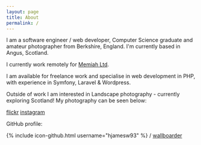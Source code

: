 ```yaml
---
layout: page
title: About
permalink: /
---
```


I am a software engineer / web developer, Computer Science graduate and amateur photographer from Berkshire, England. I'm currently based in Angus, Scotland.

I currently work remotely for [Memiah Ltd](http://www.memiah.co.uk/).

I am available for freelance work and specialise in web development in PHP, with experience in Symfony, Laravel & Wordpress.

Outside of work I am interested in Landscape photography - currently exploring Scotland! My photography can be seen below:

[flickr](https://www.flickr.com/photos/j1mb093)
[instagram](https://www.instagram.com/jhardingphoto/)

GitHub profile:

{% include icon-github.html username="hjamesw93" %} /
[wallboarder](https://github.com/hjamesw93/wallboarder)



